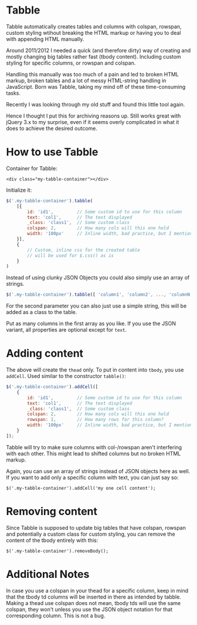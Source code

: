 Tabble
======

Tabble automatically creates tables and columns with colspan, rowspan, custom styling wtihout breaking the HTML markup or having you to deal with appending HTML manually.

Around 2011/2012 I needed a quick (and therefore dirty) way of creating and mostly changing big tables rather fast (tbody content). Including custom styling for specific columns, or rowspan and colspan.

Handling this manually was too much of a pain and led to broken HTML markup, broken tables and a lot of messy HTML-string handling in JavaScript. Born was Tabble, taking my mind off of these time-consuming tasks.

Recently I was looking through my old stuff and found this little tool again. 

Hence I thought I put this for archiving reasons up. Still works great with jQuery 3.x to my surprise, even if it seems overly complicated in what it does to achieve the desired outcome.

# How to use Tabble

Container for Tabble:

`<div class="my-tabble-container"></div>`

Initialize it:

```javascript
$('.my-tabble-container').tabble(
    [{
        id: 'id1',         // Some custom id to use for this column
        text: 'col1',      // The text displayed
        _class: 'class1',  // Some custom class
        colspan: 2,        // How many cols will this one hold
        width: '100px'     // Inline width, bad practice, but I mentioned dirty ;)
    }],
    {
        // Custom, inline css for the created table
        // will be used for $.css() as is
    }
)
```

Instead of using clunky JSON Objects you could also simply use an array of strings.
```javascript
$('.my-tabble-container').tabble([ 'column1', 'column2', ..., 'columnN' ]);
```
For the second parameter you can also just use a simple string, this will be added as a class to the table.

Put as many columns in the first array as you like. If you use the JSON variant, all properties are optional except for `text`.

# Adding content

The above will create the `thead` only. To put in content into `tbody`, you use `addCell`. Used similar to the constructor `tabble()`:

```javascript
$('.my-tabble-container').addCell([
    {
        id: 'id1',         // Some custom id to use for this column
        text: 'col1',      // The text displayed
        _class: 'class1',  // Some custom class
        colspan: 2,        // How many cols will this one hold
        rowspan: 1,        // How many rows for this column?
        width: '100px'     // Inline width, bad practice, but I mentioned dirty ;)
    }
]);
```

Tabble will try to make sure columns with col-/rowspan aren't interfering with each other. This might lead to shifted columns but no broken HTML markup.

Again, you can use an array of strings instead of JSON objects here as well. If you want to add only a specific column with text, you can just say so:

`$('.my-tabble-container').addCell('my one cell content');`

# Removing content

Since Tabble is supposed to update big tables that have colspan, rowspan and potentially a custom class for custom styling, you can remove the content of the tbody entirely with this:

`$('.my-tabble-container').removeBody();`

# Additional Notes

In case you use a colspan in your thead for a specific column, keep in mind that the tbody td columns will be inserted in there as intended by tabble.
Making a thead use colspan does not mean, tbody tds will use the same colspan, they won't unless you use the JSON object notation for that corresponding column.
This is not a bug.
